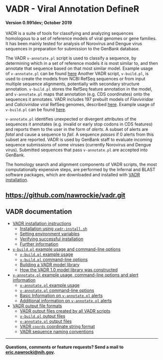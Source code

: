 # VADR - Viral Annotation DefineR <a name="top"></a>
#### Version 0.991dev; October 2019

VADR is a suite of tools for classifying and analyzing sequences
homologous to a set of reference models of viral genomes or gene
families. It has been mainly tested for analysis of Norovirus and
Dengue virus sequences in preparation for submission to the GenBank
database. 

The VADR `v-annotate.pl` script is used to classify a sequence, by
determining which in a set of reference models it is most similar
to, and then annotate that sequence based on that most similar model.
Example usage of `v-annotate.pl` can be found [here](annotate.md#top)
Another VADR script, `v-build.pl`, is used to create the models from
NCBI RefSeq sequences or from input multiple sequence alignments,
potentially with secondary structure annotation. `v-build.pl` stores
the RefSeq feature annotation in the model, and `v-annotate.pl` maps
that annotation (e.g. CDS coordinates) onto the sequences it
annotates.  VADR includes 197 prebuilt models of *Flaviviridae* and
*Caliciviridae* viral RefSeq genomes, described
[here](build.md#1.0library).  Example usage of `v-build.pl` can be
found [here](build.md#top).

`v-annotate.pl` identifies unexpected or divergent attributes of the
sequences it annotates (e.g. invalid or early stop codons in CDS
features) and reports them to the user in the form of *alerts*.  A
subset of alerts are *fatal* and cause a sequence to *fail*. A
sequence *passes* if 0 alerts from this subset are reported.  VADR is
used by GenBank staff to evaluate incoming sequence submissions of
some viruses (currently Norovirus and Dengue virus).  Submitted
sequences that pass `v-annotate.pl` are accepted into GenBank.

The homology search and alignment components of VADR scripts, the most
computationally expensive steps, are performed by the Infernal and
BLAST software packages, which are downloaded and installed with [VADR
installation](install.md#top).

https://github.com/nawrockie/vadr.git
---

## VADR documentation <a name="documentation"></a>

* [VADR installation instructions](install.md#top)
  * [Installation using `vadr-install.sh`](install.md#install)
  * [Setting environment variables](install.md#environment)
  * [Verifying successful installation](install.md#tests)
  * [Further information](install.md#further)
* [`v-build.pl` example usage and command-line options](build.md#top)
  * [`v-build.pl` example usage](build.md#exampleusage)
  * [`v-build.pl` command-line options](build.md#options)
  * [Building a VADR model library](build.md#library)
  * [How the VADR 1.0 model library was constructed](build.md#1.0library)
* [`v-annotate.pl` example usage, command-line options and alert information](annotate.md#top)
  * [`v-annotate.pl` example usage](annotate.md#exampleusage)
  * [`v-annotate.pl` command-line options](annotate.md#options)
  * [Basic Information on `v-annotate.pl` alerts](annotate.md#alerts)
  * [Additional information on `v-annotate.pl` alerts](annotate.md#alerts2)
* [VADR output file formats](formats.md#top)
  * [VADR output files created by all VADR scripts](formats.md#generic)
  * [`v-build.pl` output files](formats.md#build)
  * [`v-annotate.pl` output files](formats.md#annotate)
  * [VADR `coords` coordinate string format](formats.md#coords)
  * [VADR sequence naming conventions](formats.md#seqnames)

---
#### Questions, comments or feature requests? Send a mail to eric.nawrocki@nih.gov.

